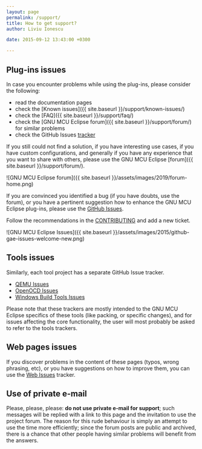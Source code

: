 ```yaml
---
layout: page
permalink: /support/
title: How to get support?
author: Liviu Ionescu

date: 2015-09-12 13:43:00 +0300

---
```


## Plug-ins issues

In case you encounter problems while using the plug-ins, please consider 
the following:

* read the documentation pages
* check the [Known issues]({{ site.baseurl }}/support/known-issues/)
* check the [FAQ]({{ site.baseurl }}/support/faq/)
* check the [GNU MCU Eclipse forum]({{ site.baseurl }}/support/forum/) for similar problems
* check the GitHub Issues [tracker](https://github.com/gnu-mcu-eclipse/eclipse-plugins/issues/)

If you still could not find a solution, if you have interesting use cases,
if you have custom configurations, and generally if you have any
experience that you want to share with others, please use the
GNU MCU Eclipse [forum]({{ site.baseurl }}/support/forum/).

![GNU MCU Eclipse forum]({{ site.baseurl }}/assets/images/2019/forum-home.png)

If you are convinced you identified a bug (if you have doubts, use the forum),
or you have a pertinent suggestion how to enhance the GNU MCU Eclipse plug-ins,
please use the [GitHub Issues](https://github.com/gnu-mcu-eclipse/eclipse-plugins/issues/).

Follow the recommendations in the 
[CONTRIBUTING](https://github.com/gnu-mcu-eclipse/eclipse-plugins/blob/develop/CONTRIBUTING.md)
and add a new ticket.

![GNU MCU Eclipse Issues]({{ site.baseurl }}/assets/images/2015/github-gae-issues-welcome-new.png)

## Tools issues

Similarly, each tool project has a separate GitHub Issue tracker.

* [QEMU Issues](https://github.com/gnu-mcu-eclipse/qemu/issues/)
* [OpenOCD Issues](https://github.com/gnu-mcu-eclipse/openocd/issues/)
* [Windows Build Tools Issues](https://github.com/gnu-mcu-eclipse/windows-build-tools/issues/)

Please note that these trackers are mostly intended to the GNU MCU Eclipse
specifics of these tools (like packing, or specific changes), and for
issues affecting the core functionality, the user will most probably
be asked to refer to the tools trackers.

## Web pages issues

If you discover problems in the content of these pages (typos, wrong
phrasing, etc), or you have suggestions on how to improve them, you
can use the 
[Web Issues](https://github.com/gnu-mcu-eclipse/gnu-mcu-eclipse.github.io-source/issues/) tracker.

## Use of private e-mail

Please, please, please: **do not use private e-mail for support**; such
messages will be replied with a link to this page and the invitation
to use the project forum. The reason for this rude behaviour is simply
an attempt to use the time more efficiently; since the forum posts
are public and archived, there is a chance that other people having
similar problems will benefit from the answers.
